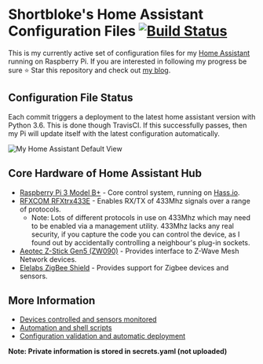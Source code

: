 # Shortbloke's Home Assistant Configuration Files [![Build Status](https://travis-ci.org/shortbloke/home_assistant_config.svg?branch=master)](https://travis-ci.org/shortbloke/home_assistant_config)

This is my currently active set of configuration files for my [Home Assistant](https://home-assistant.io) running on Raspberry Pi.
If you are interested in following my progress be sure ⭐️ Star this repository and check out [my blog](https://www.martinrowan.co.uk).

## Configuration File Status

Each commit triggers a deployment to the latest home assistant version with Python 3.6. This is done though TravisCI. If this successfully passes, then my Pi will update itself with the latest configuration automatically.

![My Home Assistant Default View](images/default_view.jpg)

## Core Hardware of Home Assistant Hub

- [Raspberry Pi 3 Model B+](https://amzn.to/2DabgWG) - Core control system, running on [Hass.io](https://www.home-assistant.io/hassio/).
- [RFXCOM RFXtrx433E](http://www.rfxcom.com/store/Transceivers/14103) - Enables RX/TX of 433Mhz signals over a range of protocols.
  - Note: Lots of different protocols in use on 433Mhz which may need to be enabled via a management utility. 433Mhz lacks any real security, if you capture the code you can control the device, as I found out by accidentally controlling a neighbour's plug-in sockets.
- [Aeotec Z-Stick Gen5 (ZW090)](https://amzn.to/2wrrgwI) - Provides interface to Z-Wave Mesh Network devices.
- [Elelabs ZigBee Shield](https://elelabs.com/products/elelabs_zigbee_shield.html) - Provides support for Zigbee devices and sensors.

## More Information

- [Devices controlled and sensors monitored](devices.md)
- [Automation and shell scripts](automations.md)
- [Configuration validation and automatic deployment](build_deploy.md)

**Note: Private information is stored in secrets.yaml (not uploaded)**
